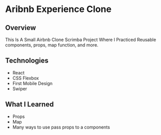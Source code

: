 # Aribnb Experience Clone

## Overview
This Is A Small Airbnb Clone Scrimba Project Where I Practiced Reusable components, props, map function, and more.

## Technologies
- React
- CSS Flexbox
- First Mobile Design
- Swiper


## What I Learned
- Props
- Map
- Many ways to use pass props to a components 
